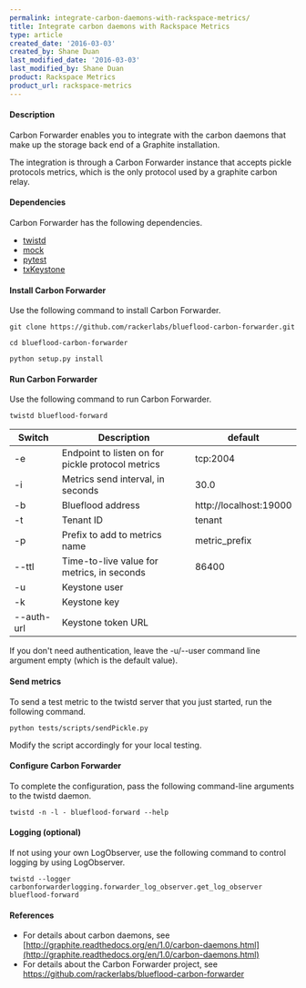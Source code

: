 ```yaml
---
permalink: integrate-carbon-daemons-with-rackspace-metrics/
title: Integrate carbon daemons with Rackspace Metrics
type: article
created_date: '2016-03-03'
created_by: Shane Duan
last_modified_date: '2016-03-03'
last_modified_by: Shane Duan
product: Rackspace Metrics
product_url: rackspace-metrics
---
```


#### Description

Carbon Forwarder enables you to integrate with the carbon daemons that make up the storage back end of a Graphite installation.

The integration is through a Carbon Forwarder instance that accepts pickle protocols metrics, which is the only protocol used by a graphite carbon relay.

#### Dependencies

Carbon Forwarder has the following dependencies.

- [twistd](https://pypi.python.org/pypi/Twisted)
- [mock](https://pypi.python.org/pypi/mock)
- [pytest](https://pypi.python.org/pypi/pytest)
- [txKeystone](https://pypi.python.org/pypi/txKeystone)

#### Install Carbon Forwarder

Use the following command to install Carbon Forwarder.

    git clone https://github.com/rackerlabs/blueflood-carbon-forwarder.git

    cd blueflood-carbon-forwarder

    python setup.py install

#### Run Carbon Forwarder

Use the following command to run Carbon Forwarder.

    twistd blueflood-forward

| **Switch** | **Description** | **default** |
| ---------- | --------------- | ----------- |
| -e | Endpoint to listen on for pickle protocol metrics | tcp:2004 |
| -i | Metrics send interval, in seconds | 30.0 |
| -b | Blueflood address | http://localhost:19000 |
| -t | Tenant ID | tenant |
| -p | Prefix to add to metrics name | metric\_prefix |
| --ttl | Time-to-live value for metrics, in seconds | 86400 |
| -u | Keystone user |   |
| -k | Keystone key |   |
| --auth-url | Keystone token URL |   |

If you don't need authentication, leave the -u/--user command line argument empty (which is the default value).

#### Send metrics

To send a test metric to the twistd server that you just started, run the following command.

    python tests/scripts/sendPickle.py

Modify the script accordingly for your local testing.

#### Configure Carbon Forwarder

To complete the configuration, pass the following command-line arguments to the twistd daemon.

    twistd -n -l - blueflood-forward --help

#### Logging (optional)

If not using your own LogObserver, use the following command to control logging by using LogObserver.

    twistd --logger carbonforwarderlogging.forwarder_log_observer.get_log_observer blueflood-forward

#### References

- For details about carbon daemons, see [http://graphite.readthedocs.org/en/1.0/carbon-daemons.html](http://graphite.readthedocs.org/en/1.0/carbon-daemons.html)
- For details about the Carbon Forwarder project, see https://github.com/rackerlabs/blueflood-carbon-forwarder
